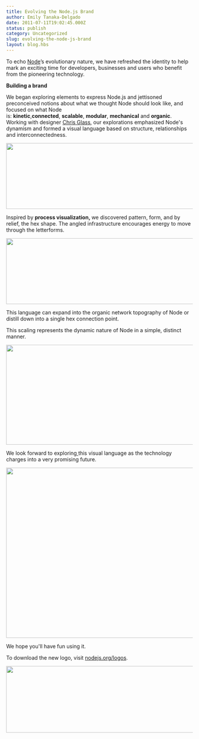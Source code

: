 ```yaml
---
title: Evolving the Node.js Brand
author: Emily Tanaka-Delgado
date: 2011-07-11T19:02:45.000Z
status: publish
category: Uncategorized
slug: evolving-the-node-js-brand
layout: blog.hbs
---
```


To echo <a href="http://nodejs.org/">Node</a>’s evolutionary nature, we have refreshed the identity to help mark an exciting time for developers, businesses and users who benefit from the pioneering technology.

<strong>Building a brand</strong>

We began exploring elements to express Node.js and jettisoned preconceived notions about what we thought Node should look like, and focused on what Node is: <strong>kinetic</strong>,<ins cite="mailto:EMILY%20TANAKA-DELGADO" datetime="2011-07-09T18:32"></ins><strong>connected</strong>, <strong>scalable</strong>, <strong>modular</strong>, <strong>mechanical</strong> and <strong>organic</strong>. Working with designer <a href="http://www.chrisglass.com">Chris Glass</a>, our explorations emphasized Node's dynamism and formed a visual language based on structure, relationships and interconnectedness.

<img class="alignnone size-full wp-image-184" title="grid" src="http://nodeblog.files.wordpress.com/2011/07/grid.png" alt="" width="520" height="178" />

Inspired by <strong>process visualization, </strong>we discovered pattern, form, and by relief, the hex shape. The angled infrastructure encourages energy to move through the letterforms.

<img class="alignnone size-full wp-image-185" title="nodejs" src="http://nodeblog.files.wordpress.com/2011/07/nodejs.png" alt="" width="520" height="178" />

This language can expand into the organic network topography of Node or distill down into a single hex connection point.

This scaling represents the dynamic nature of Node in a simple, distinct manner.

<img title="Node.js network" src="http://joyeur.files.wordpress.com/2011/07/network.png" alt="" width="560" height="270" />

We look forward to exploring<ins cite="mailto:EMILY%20TANAKA-DELGADO" datetime="2011-07-09T18:30"> </ins>this visual language as the technology charges into a very promising future.

<img title="Node.js nebula" src="http://joyeur.files.wordpress.com/2011/07/node.png" alt="" width="560" height="460" />

We hope you'll have fun using it.

To download the new logo, visit <a href="http://nodejs.org/logos/">nodejs.org/logos</a>.

<ins cite="mailto:EMILY%20TANAKA-DELGADO" datetime="2011-07-09T18:32"><img title="Tri-color Node" src="http://joyeur.files.wordpress.com/2011/07/tri-color-node.png" alt="" width="560" height="180" /></ins>
